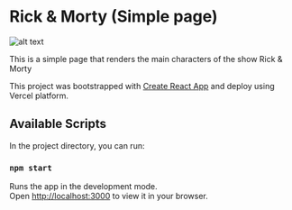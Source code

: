 # Rick & Morty (Simple page)

![alt text](https://wallpaper.dog/large/17236312.png)

This is a simple page that renders the main characters of the show Rick & Morty

This project was bootstrapped with [Create React App](https://github.com/facebook/create-react-app)
and deploy using Vercel platform.

## Available Scripts

In the project directory, you can run:

### `npm start`

Runs the app in the development mode.\
Open [http://localhost:3000](http://localhost:3000) to view it in your browser.

